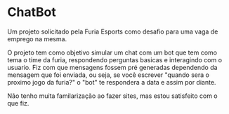 # ChatBot
Um projeto solicitado pela Furia Esports como desafio para uma vaga de emprego na mesma.

O projeto tem como objetivo simular um chat com um bot que tem como tema o time da furia, respondendo perguntas basicas e interagindo com o usuario.
Fiz com que mensagens fossem pré generadas dependendo da mensagem que foi enviada, ou seja, se você escrever "quando sera o proximo jogo da furia?" o "bot" te respondera a data e assim por diante. 

Não tenho muita familarização ao fazer sites, mas estou satisfeito com o que fiz.
